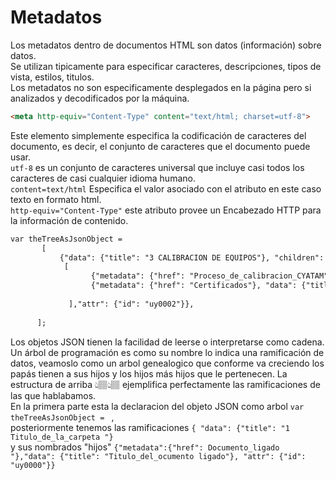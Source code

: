 # Metadatos

Los metadatos dentro de documentos HTML son datos (información) sobre datos. <br> 
Se utilizan tipicamente para especificar caracteres, descripciones, tipos de vista, estilos, titulos.<br> 
Los metadatos no son especificamente desplegados en la página pero si analizados y decodificados por la máquina. <br> 

~~~html
<meta http-equiv="Content-Type" content="text/html; charset=utf-8">
~~~
Este elemento simplemente especifica la codificación de caracteres del documento, es decir, el conjunto de caracteres que el documento puede usar.<br>
```utf-8``` es un conjunto de caracteres universal que incluye casi todos los caracteres de casi cualquier idioma humano. <br>
```content=text/html``` Especifica el valor asociado con el atributo en este caso texto en formato html. <br>
```http-equiv="Content-Type"``` este atributo provee un Encabezado HTTP para la información de contenido. 

~~~html
var theTreeAsJsonObject = 
       [ 
           {"data": {"title": "3 CALIBRACION DE EQUIPOS"}, "children": 
            [
                  {"metadata": {"href": "Proceso_de_calibracion_CYATAM"}, "data": {"title": "Proceso de calibracion"}, "attr": {"id": "uy0000"}},
                  {"metadata": {"href": "Certificados"}, "data": {"title": "Certificados de calibracion"}, "attr": {"id": "uy0001"}},
                          
             ],"attr": {"id": "uy0002"}},                         
         
      ];
~~~
Los objetos JSON tienen la facilidad de leerse o interpretarse como cadena. Un árbol de programación es como su nombre lo indica una ramificación de datos, veamoslo como un arbol genealogico que conforme va creciendo los papás tienen a sus hijos y los hijos más hijos que le pertenecen. La estructura de arriba 👆🏽👆🏽 ejemplifica perfectamente las ramificaciones de las que hablabamos.  <br>
En la primera parte esta la declaracion del objeto JSON como arbol  ```var theTreeAsJsonObject = ``` , <br>
posteriormente tenemos las ramificaciones ```{ "data": {"title": "1 Titulo_de_la_carpeta "}``` <br>
y sus nombrados "hijos"  ```{"metadata":{"href": Documento_ligado "},"data": {"title": "Titulo_del_ocumento ligado"}, "attr": {"id": "uy0000"}}```
